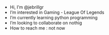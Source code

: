 - Hi, I’m @jebrillgr
- I’m interested in Gaming - League Of Legends
- I’m currently learning python programming
- I’m looking to collaborate on nothig
- How to reach me : not now

<!---
jebrillgr/jebrillgr is a ✨ special ✨ repository because its `README.md` (this file) appears on your GitHub profile.
You can click the Preview link to take a look at your changes.
--->
